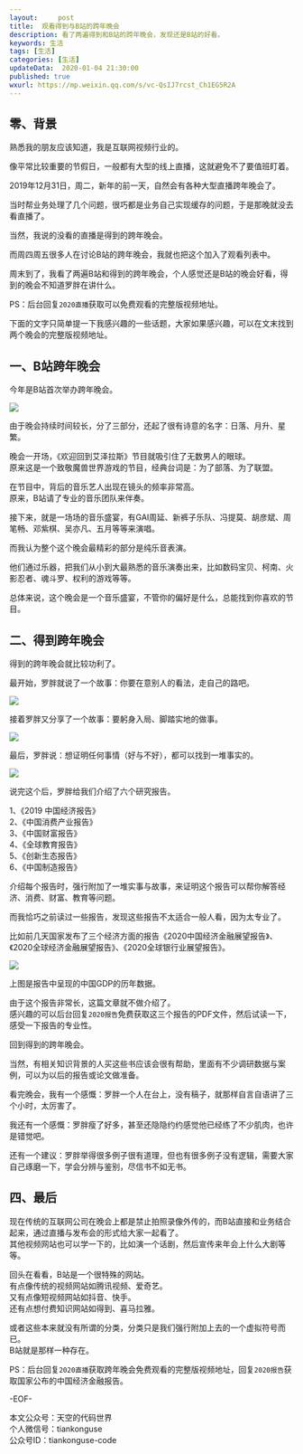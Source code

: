 ```yaml
---   
layout:     post  
title:  观看得到与B站的跨年晚会
description: 看了两遍得到和B站的跨年晚会，发现还是B站的好看。  
keywords: 生活  
tags: [生活]    
categories: [生活]  
updateData:  2020-01-04 21:30:00  
published: true  
wxurl: https://mp.weixin.qq.com/s/vc-QsIJ7rcst_Ch1EG5R2A  
---  
```



## 零、背景  


熟悉我的朋友应该知道，我是互联网视频行业的。  


像平常比较重要的节假日，一般都有大型的线上直播，这就避免不了要值班盯着。  


2019年12月31日，周二，新年的前一天，自然会有各种大型直播跨年晚会了。  


当时帮业务处理了几个问题，很巧都是业务自己实现缓存的问题，于是那晚就没去看直播了。  


当然，我说的没看的直播是得到的跨年晚会。  


而周四周五很多人在讨论B站的跨年晚会，我就也把这个加入了观看列表中。  


周末到了，我看了两遍B站和得到的跨年晚会，个人感觉还是B站的晚会好看，得到的晚会不知道罗胖在讲什么。  


PS：后台回复`2020直播`获取可以免费观看的完整版视频地址。  


下面的文字只简单提一下我感兴趣的一些话题，大家如果感兴趣，可以在文末找到两个晚会的完整版视频地址。   


## 一、B站跨年晚会  


今年是B站首次举办跨年晚会。  


![](https://res2020.tiankonguse.com/images/2020/01/04/001.png)  


由于晚会持续时间较长，分了三部分，还起了很有诗意的名字：日落、月升、星繁。  


晚会一开场，《欢迎回到艾泽拉斯》节目就吸引住了无数男人的眼球。  
原来这是一个致敬魔兽世界游戏的节目，经典台词是：为了部落、为了联盟。  


在节目中，背后的音乐艺人出现在镜头的频率非常高。  
原来，B站请了专业的音乐团队来伴奏。  


接下来，就是一场场的音乐盛宴，有GAI周延、新裤子乐队、冯提莫、胡彦斌、周笔畅、邓紫棋、吴亦凡、五月等等来演唱。  


而我认为整个这个晚会最精彩的部分是纯乐音表演。  


他们通过乐器，把我们从小到大最熟悉的音乐演奏出来，比如数码宝贝、柯南、火影忍者、魂斗罗、权利的游戏等等。  


总体来说，这个晚会是一个音乐盛宴，不管你的偏好是什么，总能找到你喜欢的节目。  


## 二、得到跨年晚会  


得到的跨年晚会就比较功利了。  


最开始，罗胖就说了一个故事：你要在意别人的看法，走自己的路吧。  


![](https://res2020.tiankonguse.com/images/2020/01/04/002.png)  


接着罗胖又分享了一个故事：要躬身入局、脚踏实地的做事。  


![](https://res2020.tiankonguse.com/images/2020/01/04/003.png)  


最后，罗胖说：想证明任何事情（好与不好），都可以找到一堆事实的。  


![](https://res2020.tiankonguse.com/images/2020/01/04/004.png)  



说完这个后，罗胖给我们介绍了六个研究报告。  


1、《2019 中国经济报告》  
2、《中国消费产业报告》  
3、《中国财富报告》  
4、《全球教育报告》  
5、《创新生态报告》  
6、《中国制造报告》  


介绍每个报告时，强行附加了一堆实事与故事，来证明这个报告可以帮你解答经济、消费、财富、教育等问题。  


而我恰巧之前读过一些报告，发现这些报告不太适合一般人看，因为太专业了。  


比如前几天国家发布了三个经济方面的报告《2020中国经济金融展望报告》、《2020全球经济金融展望报告》、《2020全球银行业展望报告》。  


![](https://res2020.tiankonguse.com/images/2020/01/04/005.png)  


上图是报告中呈现的中国GDP的历年数据。  


由于这个报告非常长，这篇文章就不做介绍了。  
感兴趣的可以后台回复`2020报告`免费获取这三个报告的PDF文件，然后试读一下，感受一下报告的专业性。  


回到得到的跨年晚会。  


当然，有相关知识背景的人买这些书应该会很有帮助，里面有不少调研数据与案例，可以为以后的报告或论文做准备。  


看完晚会，我有一个感慨：罗胖一个人在台上，没有稿子，就那样自言自语讲了三个小时，太厉害了。  


我还有一个感慨：罗胖瘦了好多，甚至还隐隐约约感觉他已经练了不少肌肉，也许是错觉吧。  


还有一个建议：罗胖举得很多例子很有道理，但也有很多例子没有逻辑，需要大家自己琢磨一下，学会分辨与鉴别，尽信书不如无书。  


## 四、最后  


现在传统的互联网公司在晚会上都是禁止拍照录像外传的，而B站直接和业务结合起来，通过直播与发布会的形式给大家一起看了。  
其他视频网站也可以学一下的，比如演一个话剧，然后宣传来年会上什么大剧等等。  


回头在看看，B站是一个很特殊的网站。  
有点像传统的视频网站如腾讯视频、爱奇艺。  
又有点像短视频网站如抖音、快手。  
还有点想付费知识网站如得到、喜马拉雅。  


或者这些本来就没有所谓的分类，分类只是我们强行附加上去的一个虚拟符号而已。  
B站就是那样一种存在。  


PS：后台回复`2020直播`获取跨年晚会免费观看的完整版视频地址，回复`2020报告`获取国家公布的中国经济金融报告。  


-EOF-  


本文公众号：天空的代码世界  
个人微信号：tiankonguse  
公众号ID：tiankonguse-code  
  

